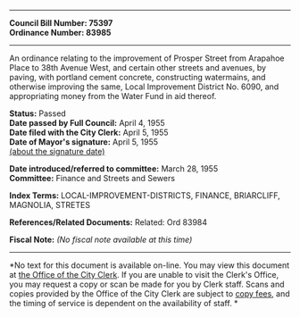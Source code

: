 * * * * *  
  
**Council Bill Number: [](#h0)[](#h2)75397**   
**Ordinance Number: 83985**  
  
* * * * *  
  
An ordinance relating to the improvement of Prosper Street from Arapahoe Place to 38th Avenue West, and certain other streets and avenues, by paving, with portland cement concrete, constructing watermains, and otherwise improving the same, Local Improvement District No. 6090, and appropriating money from the Water Fund in aid thereof.  
  
**Status:** Passed   
**Date passed by Full Council:** April 4, 1955   
**Date filed with the City Clerk:** April 5, 1955   
**Date of Mayor's signature:** April 5, 1955   
[(about the signature date)](/~public/approvaldate.htm)   
  
  
**Date introduced/referred to committee:** March 28, 1955   
**Committee:** Finance and Streets and Sewers   
  
**Index Terms:** LOCAL-IMPROVEMENT-DISTRICTS, FINANCE, BRIARCLIFF, MAGNOLIA, STRETES  
  
**References/Related Documents:** Related: Ord 83984  
  
**Fiscal Note:** *(No fiscal note available at this time)*  
  
* * * * *  
  
*No text for this document is available on-line. You may view this document at [the Office of the City Clerk](http://www.seattle.gov/leg/clerk/contactUs.htm). If you are unable to visit the Clerk's Office, you may request a copy or scan be made for you by Clerk staff. Scans and copies provided by the Office of the City Clerk are subject to [copy fees](http://clerk.seattle.gov/~public/clerkfees.htm), and the timing of service is dependent on the availability of staff. *  
  
  
